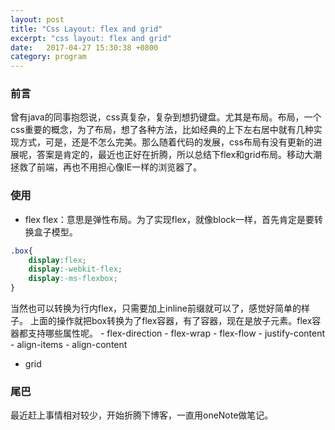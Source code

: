 ```yaml
---
layout: post
title: "Css Layout: flex and grid"
excerpt: "css layout: flex and grid"
date:   2017-04-27 15:30:38 +0800
category: program
---
```


### 前言
曾有java的同事抱怨说，css真复杂，复杂到想扔键盘。尤其是布局。布局，一个css重要的概念，为了布局，想了各种方法，比如经典的上下左右居中就有几种实现方式，可是，还是不怎么完美。那么随着代码的发展，css布局有没有更新的进展呢，答案是肯定的，最近也正好在折腾，所以总结下flex和grid布局。移动大潮拯救了前端，再也不用担心像IE一样的浏览器了。
### 使用
- flex
flex：意思是弹性布局。为了实现flex，就像block一样，首先肯定是要转换盒子模型。
```css
.box{
	display:flex;
	display:-webkit-flex;
	display:-ms-flexbox;
}
```

当然也可以转换为行内flex，只需要加上inline前缀就可以了，感觉好简单的样子。
上面的操作就把box转换为了flex容器，有了容器，现在是放子元素。flex容器都支持哪些属性呢。
	- flex-direction
	- flex-wrap
	- flex-flow
	- justify-content
	- align-items
	- align-content
- grid
### 尾巴
最近赶上事情相对较少，开始折腾下博客，一直用oneNote做笔记。
